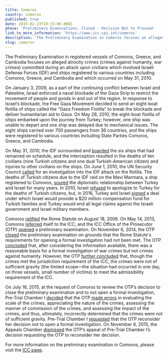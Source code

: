 ```yaml
---
title: Comoros
country: comoros
published: true
date: 2015-02-23T19:15:00.000Z
phase: 'Preliminary Examinations, Closed - Decision Not to Proceed'
link_to_more_information: 'https://www.icc-cpi.int/comoros'
description: 'The Preliminary Examination in Comoros focuses on alleged atrocity crimes (crimes against humanity, war crimes) committed during an attack upon civilians which involved Israeli Defense Forces (IDF) and ships registered to various countries including Comoros, Greece, and Cambodia and which occurred on May 31, 2010. On November 6, 2014, the OTP closed the preliminary examination. However, on July 16, 2015, Pre-Trial Chamber I requested that the OTP reconsider her decision not to open a formal investigation.'
slug: comoros
---
```



The Preliminary Examination in registered vessels of Comoros, Greece, and Cambodia focuses on alleged atrocity crimes (crimes against humanity, war crimes) committed during an attack upon civilians which involved Israeli Defense Forces (IDF) and ships registered to various countries including Comoros, Greece, and Cambodia and which occurred on May 31, 2010.

On January 3, 2009, as a part of the continuing conflict between Israel and Palestine, Israel enforced a naval blockade of the Gaza Strip to restrict the movement of people and goods in and out of the region. In response to Israel’s blockade, the Free Gaza Movement decided to send an eight-boat flotilla of ships called the “Gaza Freedom Flotilla” to break the blockade and deliver humanitarian aid to Gaza. On May 28, 2010, the eight-boat flotilla of ships embarked upon the journey from Turkey; however, one ship was unable to depart and one ship was delayed due to mechanical issues. The eight ships carried over 700 passengers from 36 countries, and the ships were registered to various countries including State Parties Comoros, Greece, and Cambodia. &nbsp;&nbsp;

On May 31, 2010, the IDF surrounded and [boarded](https://www.theguardian.com/world/2010/may/31/israeli-attacks-gaza-flotilla-activists) the six ships that had remained on schedule, and the interception resulted in the deaths of ten civilians (nine Turkish citizens and one dual Turkish-American citizen) and injuries to other civilians on the ships. On June 1, 2010, the UN Security Council [called](https://www.theguardian.com/world/2010/jun/01/un-condemns-israel-assault-gaza-flotilla) for an investigation into the IDF attack on the flotilla. The deaths of Turkish citizens due to the IDF raid on the Mavi Marmara, a ship registered to Comoros, [soured](https://www.theguardian.com/world/2010/jun/01/gaza-flotilla-raid-turkey-prime-minister-israel) the diplomatic relationship between Turkey and Israel for many years. In 2010, Israel [refused](http://www.cnn.com/2010/WORLD/meast/12/26/turkey.israel.relations/index.html) to apologize to Turkey for the deaths of Turkish citizens, but, in 2016, Turkey and Israel [signed](http://www.cnn.com/2016/06/26/middleeast/israel-turkey-relations/) a deal under which Israel would provide a $20 million compensation fund for Turkish families and Turkey would end all legal claims against the Israeli government and Israel military members. &nbsp;&nbsp;

Comoros [ratified](https://asp.icc-cpi.int/en_menus/asp/states%20parties/african%20states/Pages/comoros.aspx) the Rome Statute on August 18, 2006. On May 14, 2013, Comoros [referred](https://www.icc-cpi.int/iccdocs/otp/Referral-from-Comoros.pdf) itself to the ICC, and the ICC Office of the Prosecutor (OTP) [opened](https://www.icc-cpi.int//Pages/item.aspx?name=otp-statement-14-05-2013) a preliminary examination. On November 6, 2014, the OTP [closed](https://www.icc-cpi.int//Pages/item.aspx?name=otp-statement-06-11-2014) the preliminary examination on grounds that the Rome Statute's requirements for opening a formal investigation had not been met. The OTP [concluded](https://www.icc-cpi.int/iccdocs/otp/OTP-COM-Article_53(1)-Report-06Nov2014Eng.pdf) that, after considering the information available, there was a reasonable basis for a formal investigation of war crimes but not crimes against humanity. However, the OTP [further concluded](https://www.icc-cpi.int/iccdocs/otp/OTP-COM-Article_53(1)-Report-06Nov2014Eng.pdf) that, though the crimes met the jurisdiction requirement of the ICC, the crimes were not of sufficient gravity (the limited scope—the situation had occurred in one day, on three vessels, small number of victims) to meet the admissibility requirement of the ICC.

On July 16, 2015, at the request of Comoros to review the OTP’s decision to close the preliminary examination and to not open a formal investigation, Pre-Trial Chamber I [decided](https://www.icc-cpi.int//Pages/item.aspx?name=PR1133) that the OTP [made errors](https://www.icc-cpi.int/CourtRecords/CR2015_13139.PDF) in evaluating the scale of the crimes, appreciating the nature of the crimes, assessing the manner of commission of the crimes, and assessing the impact of the crimes, and thus, ultimately, incorrectly determined that the crimes were not of sufficient gravity. Pre-Trial Chamber I [requested](https://www.icc-cpi.int/CourtRecords/CR2015_13139.PDF)&nbsp;that the OTP reconsider her decision not to open a formal investigation. On November 6, 2015, the Appeals Chamber [dismissed](https://www.icc-cpi.int//Pages/item.aspx?name=pr1170) the OTP’s appeal of Pre-Trial Chamber I’s decision requesting the OTP to reconsider her decision.

For more information on the preliminary examination in Comoros, please visit the [ICC page](https://www.icc-cpi.int/comoros).